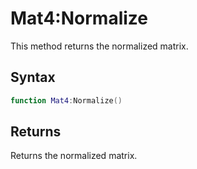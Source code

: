 # Mat4:Normalize

This method returns the normalized matrix.

## Syntax

```lua
function Mat4:Normalize()
```

## Returns

Returns the normalized matrix.